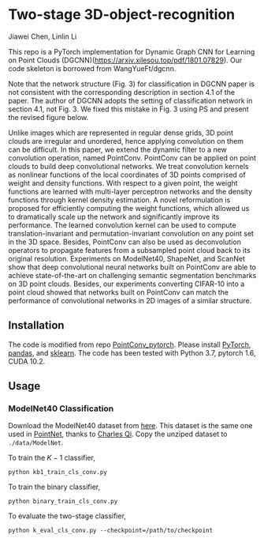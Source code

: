 # Two-stage 3D-object-recognition

Jiawei Chen, Linlin Li


This repo is a PyTorch implementation for Dynamic Graph CNN for Learning on Point Clouds (DGCNN)(https://arxiv.xilesou.top/pdf/1801.07829). Our code skeleton is borrowed from WangYueFt/dgcnn.

Note that the network structure (Fig. 3) for classification in DGCNN paper is not consistent with the corresponding description in section 4.1 of the paper. The author of DGCNN adopts the setting of classification network in section 4.1, not Fig. 3. We fixed this mistake in Fig. 3 using PS and present the revised figure below.

Unlike images which are represented in regular dense grids, 3D point clouds are irregular and unordered, hence applying convolution on them can be difficult. In this paper, we extend the dynamic filter to a new convolution operation, named PointConv. PointConv can be applied on point clouds to build deep convolutional networks. We treat convolution kernels as nonlinear functions of the local coordinates of 3D points comprised of weight and density functions. With respect to a given point, the weight functions are learned with multi-layer perceptron networks and the density functions through kernel density estimation. A novel reformulation is proposed for efficiently computing the weight functions, which allowed us to dramatically scale up the network and significantly improve its performance. The learned convolution kernel can be used to compute translation-invariant and permutation-invariant convolution on any point set in the 3D space. Besides, PointConv can also be used as deconvolution operators to propagate features from a subsampled point cloud back to its original resolution. Experiments on ModelNet40, ShapeNet, and ScanNet show that deep convolutional neural networks built on PointConv are able to achieve state-of-the-art on challenging semantic segmentation benchmarks on 3D point clouds. Besides, our experiments converting CIFAR-10 into a point cloud showed that networks built on PointConv can match the performance of convolutional networks in 2D images of a similar structure.

## Installation
The code is modified from repo [PointConv_pytorch](https://github.com/DylanWusee/pointconv_pytorch). Please install [PyTorch](https://pytorch.org/), [pandas](https://pandas.pydata.org/), and [sklearn](https://scikit-learn.org/).
The code has been tested with Python 3.7, pytorch 1.6, CUDA 10.2.

## Usage
### ModelNet40 Classification

Download the ModelNet40 dataset from [here](https://shapenet.cs.stanford.edu/media/modelnet40_ply_hdf5_2048.zip). This dataset is the same one used in [PointNet](https://arxiv.org/abs/1612.00593), thanks to [Charles Qi](https://github.com/charlesq34/pointnet). Copy the unziped dataset to ```./data/ModelNet```. 

To train the $K-1$ classifier,
```
python kb1_train_cls_conv.py
```

To train the binary classifier,
```
python binary_train_cls_conv.py
```

To evaluate the two-stage classifier,
```
python k_eval_cls_conv.py --checkpoint=/path/to/checkpoint
```
